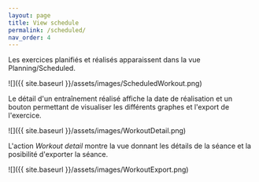 ```yaml
---
layout: page
title: View schedule
permalink: /scheduled/
nav_order: 4
---
```


Les exercices planifiés et réalisés apparaissent dans la vue Planning/Scheduled.

![]({{ site.baseurl }}/assets/images/ScheduledWorkout.png)

Le détail d'un entraînement réalisé affiche la date de réalisation et un bouton permettant de visualiser les différents graphes et l'export de l'exercice.

![]({{ site.baseurl }}/assets/images/WorkoutDetail.png)

L'action *Workout detail* montre la vue donnant les détails de la séance et la posibilité d'exporter la séance.

![]({{ site.baseurl }}/assets/images/WorkoutExport.png)